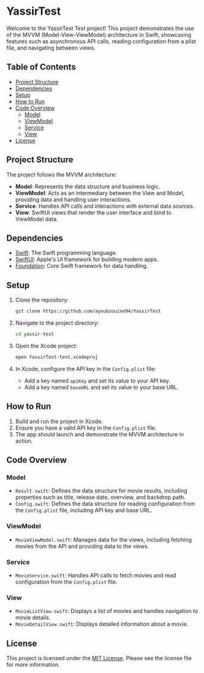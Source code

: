 
# YassirTest

Welcome to the YassirTest Test project! This project demonstrates the use of the MVVM (Model-View-ViewModel) architecture in Swift, showcasing features such as asynchronous API calls, reading configuration from a plist file, and navigating between views.

## Table of Contents

- [Project Structure](#project-structure)
- [Dependencies](#dependencies)
- [Setup](#setup)
- [How to Run](#how-to-run)
- [Code Overview](#code-overview)
    - [Model](#model)
    - [ViewModel](#viewmodel)
    - [Service](#service)
    - [View](#view)
- [License](#license)

## Project Structure

The project follows the MVVM architecture:

- **Model**: Represents the data structure and business logic.
- **ViewModel**: Acts as an intermediary between the View and Model, providing data and handling user interactions.
- **Service**: Handles API calls and interactions with external data sources.
- **View**: SwiftUI views that render the user interface and bind to ViewModel data.

## Dependencies

- [Swift](https://swift.org/): The Swift programming language.
- [SwiftUI](https://developer.apple.com/xcode/swiftui/): Apple's UI framework for building modern apps.
- [Foundation](https://developer.apple.com/documentation/foundation): Core Swift framework for data handling.

## Setup

1. Clone the repository:
    ```bash
    git clone https://github.com/ayoubzouine94/YassirTest
    ```

2. Navigate to the project directory:
    ```bash
    cd yassir-test
    ```

3. Open the Xcode project:
    ```bash
    open YassirTest-test.xcodeproj
    ```

4. In Xcode, configure the API key in the `Config.plist` file:
    - Add a key named `apiKey` and set its value to your API key.
    - Add a key named `baseURL` and set its value to your base URL.

## How to Run

1. Build and run the project in Xcode.
2. Ensure you have a valid API key in the `Config.plist` file.
3. The app should launch and demonstrate the MVVM architecture in action.

## Code Overview

### Model

- `Result.swift`: Defines the data structure for movie results, including properties such as title, release date, overview, and backdrop path.
- `Config.swift`: Defines the data structure for reading configuration from the `Config.plist` file, including API key and base URL.

### ViewModel

- `MovieViewModel.swift`: Manages data for the views, including fetching movies from the API and providing data to the views.

### Service

- `MovieService.swift`: Handles API calls to fetch movies and read configuration from the `Config.plist` file.

### View

- `MovieListView.swift`: Displays a list of movies and handles navigation to movie details.
- `MovieDetailView.swift`: Displays detailed information about a movie.

## License

This project is licensed under the [MIT License](LICENSE.md). Please see the license file for more information.
